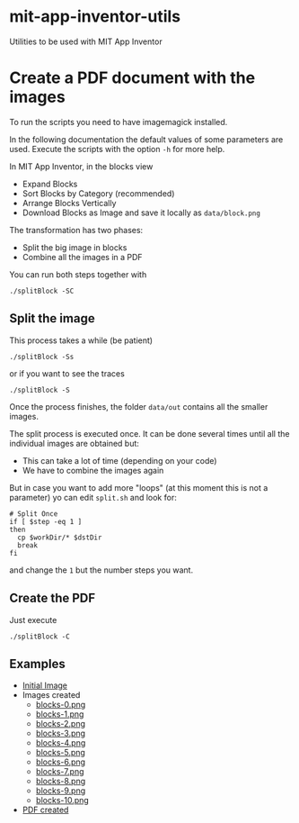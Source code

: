 # mit-app-inventor-utils

Utilities to be used with MIT App Inventor

# Create a PDF document with the images

To run the scripts you need to have imagemagick installed. 

In the following documentation the default values of some parameters are used. Execute the scripts with the option `-h` for more help.

In MIT App Inventor, in the blocks view
- Expand Blocks
- Sort Blocks by Category (recommended)
- Arrange Blocks Vertically
- Download Blocks as Image and save it locally as `data/block.png`

The transformation has two phases:
- Split the big image in blocks
- Combine all the images in a PDF

You can run both steps together with

    ./splitBlock -SC

## Split the image

This process takes a while (be patient)

    ./splitBlock -Ss

or if you want to see the traces

    ./splitBlock -S

Once the process finishes, the folder `data/out` contains all the smaller images.

The split process is executed once. It can be done several times until all the individual images are obtained but:
- This can take a lot of time (depending on your code)
- We have to combine the images again

But in case you want to add more "loops" (at this moment this is not a parameter) yo can edit `split.sh` and look for:

    # Split Once
    if [ $step -eq 1 ]
    then
      cp $workDir/* $dstDir
      break
    fi

and change the `1` but the number steps you want.

## Create the PDF

Just execute 

    ./splitBlock -C

## Examples

- [Initial Image](docs/blocks.png)
- Images created
  - [blocks-0.png](docs/out/blocks-0.png)
  - [blocks-1.png](docs/out/blocks-1.png)
  - [blocks-2.png](docs/out/blocks-2.png)
  - [blocks-3.png](docs/out/blocks-3.png)
  - [blocks-4.png](docs/out/blocks-4.png)
  - [blocks-5.png](docs/out/blocks-5.png)
  - [blocks-6.png](docs/out/blocks-6.png)
  - [blocks-7.png](docs/out/blocks-7.png)
  - [blocks-8.png](docs/out/blocks-8.png)
  - [blocks-9.png](docs/out/blocks-9.png)
  - [blocks-10.png](docs/out/blocks-10.png)
- [PDF created](docs/out.pdf)
